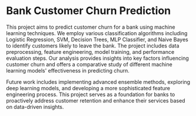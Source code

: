# Bank Customer Churn Prediction

This project aims to predict customer churn for a bank using machine learning techniques.
We employ various classification algorithms including Logistic Regression, SVM, Decision Trees, MLP Classifier, and Naive Bayes to identify customers likely to leave the bank.
The project includes data preprocessing, feature engineering, model training, and performance evaluation steps.
Our analysis provides insights into key factors influencing customer churn and offers a comparative study of different machine learning models' effectiveness in predicting churn.

Future work includes implementing advanced ensemble methods,
exploring deep learning models, and developing a more sophisticated feature engineering process. 
This project serves as a foundation for banks to proactively address customer retention and enhance their services based on data-driven insights.

